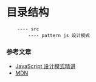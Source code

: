 <!--
 * @Description: In User Settings Edit
 * @Author: your name
 * @Date: 2019-07-31 01:03:55
 * @LastEditTime: 2019-07-31 21:49:25
 * @LastEditors: Please set LastEditors
 -->

# 目录结构

```text
    ---- src
        ---- pattern js 设计模式
```

### 参考文章
- [JavaScript 设计模式精讲](https://www.imooc.com/read/38#catalog)
- [MDN](https://developer.mozilla.org/zh-CN/)
